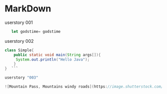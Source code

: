 
# MarkDown
userstory 001

```javascript
   let godstime= godstime
```

userstory 002
```java
class Simple{  
    public static void main(String args[]){  
     System.out.println("Hello Java");  
    }  
}  ```

userstory "003"

![Mountain Pass, Mountains windy roads](https://image.shutterstock.com/image-photo/mountain-pass-mountains-windy-roads-600w-1281902413.jpg)
